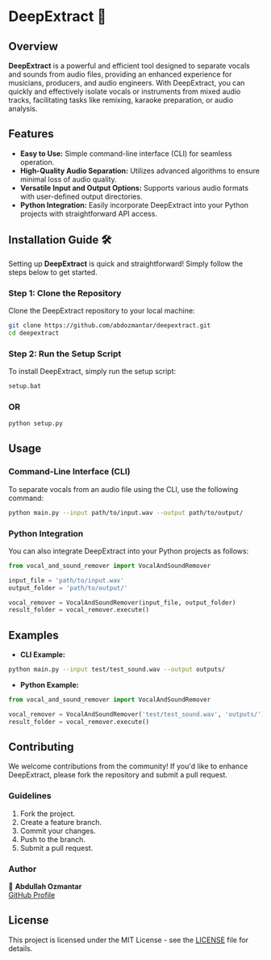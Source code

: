 # DeepExtract 🎤

## Overview

**DeepExtract** is a powerful and efficient tool designed to separate vocals and sounds from audio files, providing an enhanced experience for musicians, producers, and audio engineers. With DeepExtract, you can quickly and effectively isolate vocals or instruments from mixed audio tracks, facilitating tasks like remixing, karaoke preparation, or audio analysis.

## Features

- **Easy to Use:** Simple command-line interface (CLI) for seamless operation.
- **High-Quality Audio Separation:** Utilizes advanced algorithms to ensure minimal loss of audio quality.
- **Versatile Input and Output Options:** Supports various audio formats with user-defined output directories.
- **Python Integration:** Easily incorporate DeepExtract into your Python projects with straightforward API access.

## Installation Guide 🛠️

Setting up **DeepExtract** is quick and straightforward! Simply follow the steps below to get started.

### Step 1: Clone the Repository

Clone the DeepExtract repository to your local machine:

```bash
git clone https://github.com/abdozmantar/deepextract.git
cd deepextract
```

### Step 2: Run the Setup Script

To install DeepExtract, simply run the setup script:

```bash
setup.bat
```

### OR

```bash
python setup.py
```

## Usage

### Command-Line Interface (CLI)

To separate vocals from an audio file using the CLI, use the following command:

```bash
python main.py --input path/to/input.wav --output path/to/output/
```

### Python Integration

You can also integrate DeepExtract into your Python projects as follows:

```python
from vocal_and_sound_remover import VocalAndSoundRemover

input_file = 'path/to/input.wav'
output_folder = 'path/to/output/'

vocal_remover = VocalAndSoundRemover(input_file, output_folder)
result_folder = vocal_remover.execute()
```

## Examples

- **CLI Example:**

```bash
python main.py --input test/test_sound.wav --output outputs/
```

- **Python Example:**

```python
from vocal_and_sound_remover import VocalAndSoundRemover

vocal_remover = VocalAndSoundRemover('test/test_sound.wav', 'outputs/')
result_folder = vocal_remover.execute()
```

## Contributing

We welcome contributions from the community! If you'd like to enhance DeepExtract, please fork the repository and submit a pull request.

### Guidelines

1. Fork the project.
2. Create a feature branch.
3. Commit your changes.
4. Push to the branch.
5. Submit a pull request.

### Author

👤 **Abdullah Ozmantar**  
[GitHub Profile](https://github.com/abdozmantar)

## License

This project is licensed under the MIT License - see the [LICENSE](https://github.com/abdozmantar/deepextract/blob/main/LICENSE) file for details.
